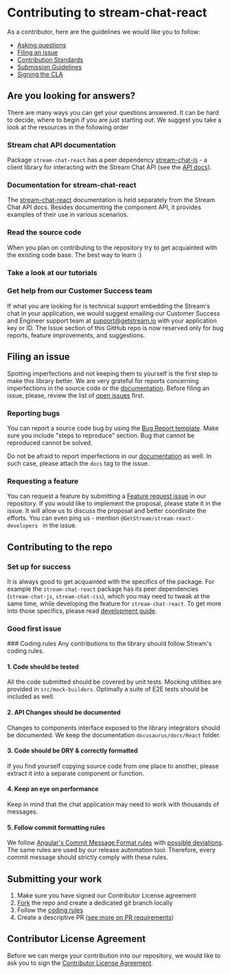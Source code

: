 # Contributing to stream-chat-react

As a contributor, here are the guidelines we would like you to follow:

- [Asking questions](#asking-questions)
- [Filing an issue](#filing-an-issue)
- [Contribution Standards](#coding-standards)
- [Submission Guidelines](#submission-guidelines)
- [Signing the CLA](#contributor-licence-agreement)


## <a name="asking-questions"></a>Are you looking for answers?
There are many ways you can get your questions answered. It can be hard to decide, where to begin if you are just starting out. We suggest you take a look at the resources in the following order

### Stream chat API documentation
Package `stream-chat-react`  has a peer dependency [stream-chat-js](https://github.com/GetStream/stream-chat-js) - a client library for interacting with the Stream Chat API (see the [API docs](https://getstream.io/chat/docs/javascript/?language=javascript)).

### Documentation for stream-chat-react
The [stream-chat-react](https://getstream.io/chat/docs/sdk/react/) documentation is held separately from the Stream Chat API docs. Besides documenting the component API, it provides examples of their use in various scenarios.

### Read the source code
When you plan on contributing to the repository try to get acquainted with the existing code base. The best way to learn :)

### Take a look at our tutorials

### Get help from our Customer Success team
If what you are looking for is technical support embedding the Stream's chat in your application, we would suggest emailing our Customer Success and Engineer support team at support@getstream.io with your application key or ID. The Issue section of this GitHub repo is now reserved only for bug reports, feature improvements, and suggestions.


## <a name="filing-an-issue"></a>Filing an issue
Spotting imperfections and not keeping them to yourself is the first step to make this library better. We are very grateful for reports concerning imperfections in the source code or the [documentation]((https://getstream.io/chat/docs/sdk/react/)). Before filing an issue, please, review the list of [open issues](https://github.com/GetStream/stream-chat-react/issues) first.

### Reporting bugs
You can report a source code bug by using the [Bug Report template](https://github.com/GetStream/stream-chat-react/issues/new/choose). Make sure you include "steps to reproduce" section. Bug that cannot be reproduced cannot be solved.

Do not be afraid to report imperfections in our [documentation]((https://getstream.io/chat/docs/sdk/react/)) as well. In such case, please attach the `docs` tag to the issue.


### Requesting a feature
You can request a feature by submitting a [Feature request issue](https://github.com/GetStream/stream-chat-react/issues/new?assignees=&labels=feature&template=feature_request.md&title=) in our repository. If you would like to implement the proposal, please state it in the issue. It will allow us to discuss the proposal and better coordinate the efforts. You can even ping us - mention `@GetStream/stream-react-developers ` in the issue.

## <a name="contribution-standards"></a> Contributing to the repo

### Set up for success
It is always good to get acquainted with the specifics of the package. For example the `stream-chat-react` package has its peer dependencies (`stream-chat-js`, `stream-chat-css`), which you may need to tweak at the same time, while developing the feature for `stream-chat-react`. To get more into those specifics, please read [development guide](./developers/DEVELOPMENT.md).

### Good first issue

###<a name="#coding-rules"></a> Coding rules
Any contributions to the library should follow Stream's coding rules.

#### 1. Code should be tested
All the code submitted should be covered by unit tests. Mocking utilities are provided in `src/mock-builders`. Optimally a suite of E2E tests should be included as well.

#### 2. API Changes should be documented
Changes to components interface exposed to the library integrators should be documented. We keep the documentation `docusaurus/docs/React` folder.

#### 3. Code should be DRY & correctly formatted
If you find yourself copying source code from one place to another, please extract it into a separate component or function.

#### 4. Keep an eye on performance
Keep in mind that the chat application may need to work with thousands of messages.

#### 5. Follow commit formatting rules
We follow [Angular's Commit Message Format rules](https://github.com/angular/angular/blob/master/CONTRIBUTING.md#-commit-message-format) with [possible deviations](./developers/COMMIT.md). The same rules are used by our release automation tool. Therefore, every commit message should strictly comply with these rules.


## <a name="submission-guidelines"></a> Submitting your work
1. Make sure you have signed our Contributor License agreement
2. [Fork](https://docs.github.com/en/github/getting-started-with-github/fork-a-repo) the repo and create a dedicated git branch locally
3. Follow the [coding rules](#coding-rules)
4. Create a descriptive PR ([see more on PR requirements](./developers/PR_REVIEW.md))


## <a name="contributor-licence-agreement"></a> Contributor License Agreement
Before we can merge your contribution into our repository, we would like to ask you to sign the [Contributor License Agreement](https://docs.google.com/forms/d/e/1FAIpQLScFKsKkAJI7mhCr7K9rEIOpqIDThrWxuvxnwUq2XkHyG154vQ/viewform).

